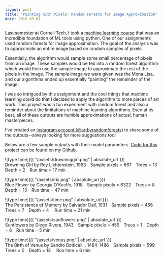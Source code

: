 ```yaml
---
layout: post
title: "Painting with Pixels: Random Forests for Image Approximation"
date: 2018-03-01
---
```


Last semester at Cornell Tech, I took a [machine learning course](https://cornelltech.github.io/cs5785-fall-2017/index.html) that was an incredible foundation of ML tools using python. One of our assignments used random forests for image approximation. The goal of the analysis was to approximate an entire image based on random samples of pixels. 

Essentially, the algorithm would sample some small percentage of pixels from an image. These samples would be fed into a random forest algorithm which would then use the sample image to approximate the rest of the pixels in the image. The sample image we were given was the Mona Lisa, and our algorithms ended up essentially “painting” the remainder of the image. 

I was so intrigued by this assignment and the cool things that machine learning could do that I decided to apply the algorithm to more pieces of art work. This project was a fun experiment with random forest and also a reminder about the limitations of machine learning algorithms. Even at its best, all of these outputs are humble approximations of actual, human masterpieces. 

I’ve created an [Instagram account (@artbyrandomforests)](https://instagram.com/artbyrandomforests) to share some of the outputs--always looking for more suggestions too! 

Below are a few sample outputs with their model parameters. [Code for this project can be found on my Github.](https://github.com/ashleyajohn/hockeyData)

![type time]({{ "/assets/drowninggirl.png" | absolute_url }})<br/>
Drowning Girl by Roy Lichtenstein, 1963⠀
Sample pixels = 667⠀
Trees = 13⠀
Depth = 2⠀
Run time = 17 min 

![type time]({{ "/assets/iris.png" | absolute_url }})<br/>
Blue Flower by Georgia O'Keeffe, 1918⠀
Sample pixels = 6322⠀
Trees = 8⠀
Depth = 10⠀
Run time = 47 min ⠀

![type time]({{ "/assets/time.png" | absolute_url }})<br/>
The Persistence of Memory by Salvador Dalí, 1931⠀
Sample pixels = 456⠀
Trees = 7⠀
Depth = 4 ⠀
Run time = 21 min 

![type time]({{ "/assets/sunflowers.png" | absolute_url }})<br/>
Sunflowers by Diego Rivera, 1943⠀
Sample pixels = 459⠀
Trees = 1⠀
Depth = 8⠀
Run time = 5 min

![type time]({{ "/assets/venus.png" | absolute_url }})<br/>
The Birth of Venus by Sandro Botticelli , 1484-1486⠀
Sample pixels = 599⠀
Trees = 5⠀
Depth = 13 ⠀
Run time = 6 min

